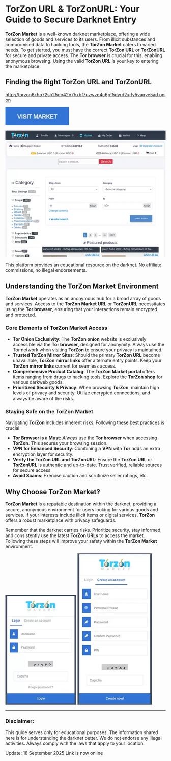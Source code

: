 # TorZon URL & TorZonURL: Your Guide to Secure Darknet Entry

**TorZon Market** is a well-known darknet marketplace, offering a wide selection of goods and services to its users. From illicit substances and compromised data to hacking tools, the **TorZon Market** caters to varied needs. To get started, you must have the correct **TorZon URL** or **TorZonURL** for secure and private access. The **Tor browser** is crucial for this, enabling anonymous browsing. Using the valid **TorZon URL** is your key to entering the marketplace.

## Finding the Right TorZon URL and TorZonURL

http://torzon6kho72sh25do42n7hxbf7uzwze4c6pf5dyrd2xrly5vaqve5ad.onion

[<img src="/static/live.webp" width="200">](http://torzon6kho72sh25do42n7hxbf7uzwze4c6pf5dyrd2xrly5vaqve5ad.onion)

<a href="http://torzon6kho72sh25do42n7hxbf7uzwze4c6pf5dyrd2xrly5vaqve5ad.onion"><img src="/static/document.webp" alt="TorZon URL" style="max-width: 100%;"></a>

This platform provides an educational resource on the darknet. No affiliate commissions, no illegal endorsements.

## Understanding the TorZon Market Environment

**TorZon Market** operates as an anonymous hub for a broad array of goods and services. Access to the **TorZon Market URL** or **TorZonURL** necessitates using the **Tor browser**, ensuring that your interactions remain encrypted and protected.

### Core Elements of TorZon Market Access

*   **Tor Onion Exclusivity**: The **TorZon onion** website is exclusively accessible via the **Tor browser**, designed for anonymity. Always use the Tor network when visiting **TorZon** to ensure your privacy is maintained.
*   **Trusted TorZon Mirror Sites**: Should the primary **TorZon URL** become unavailable, **TorZon mirror links** offer alternate entry points. Keep your **TorZon mirror links** current for seamless access.
*   **Comprehensive Product Catalog**: The **TorZon Market portal** offers items ranging from drugs to hacking tools. Explore the **TorZon shop** for various darkweb goods.
*   **Prioritized Security & Privacy**: When browsing **TorZon**, maintain high levels of privacy and security. Utilize encrypted connections, and always be aware of the risks.

### Staying Safe on the TorZon Market

Navigating **TorZon** includes inherent risks. Following these best practices is crucial:

*   **Tor Browser is a Must**: *Always* use the **Tor browser** when accessing **TorZon**. This secures your browsing session.
*   **VPN for Enhanced Security**: Combining a **VPN** with **Tor** adds an extra encryption layer for security.
*   **Verify the TorZon URL and TorZonURL**: Ensure the **TorZon URL** or **TorZonURL** is authentic and up-to-date. Trust verified, reliable sources for secure access.
*   **Avoid Scams**: Exercise caution and scrutinize seller ratings, etc.

## Why Choose TorZon Market?

**TorZon Market** is a reputable destination within the darknet, providing a secure, anonymous environment for users looking for various goods and services. If your interests include illicit items or digital services, **TorZon** offers a robust marketplace with privacy safeguards.

Remember that the darknet carries risks. Prioritize security, stay informed, and consistently use the latest **TorZon URLs** to access the market. Following these steps will improve your safety within the **TorZon Market** environment.

<a href="http://torzon6kho72sh25do42n7hxbf7uzwze4c6pf5dyrd2xrly5vaqve5ad.onion"><img src="/static/font.webp" alt="TorZon Market Login" style="max-width: 100%;"></a>
<a href="http://torzon6kho72sh25do42n7hxbf7uzwze4c6pf5dyrd2xrly5vaqve5ad.onion"><img src="/static/fit.webp" alt="TorZon Market Register" style="max-width: 100%;"></a>

---

### Disclaimer:

This guide serves only for educational purposes. The information shared here is for understanding the darknet better. We do not endorse any illegal activities. Always comply with the laws that apply to your location.



Update:  18 September 2025 Link is now online